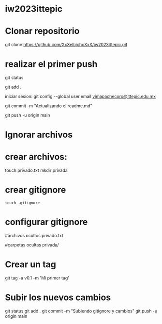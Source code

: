 # iw2023ittepic

# Clonar repositorio
git clone https://github.com/XxXelbichoXxX/iw2023ittepic.git 

# realizar el primer push
git status

git add .

iniciar sesion: git config --global user.email vimapachecoro@ittepic.edu.mx

git commit -m "Actualizando el readme.md"

git push -u origin main

# Ignorar archivos

# crear archivos:
   touch privado.txt
    mkdir privada   

# crear gitignore
    touch .gitignore

# configurar gitignore
#archivos ocultos
privado.txt

#carpetas ocultas
privada/


# Crear un tag
git tag -a v0.1 -m 'Mi primer tag'


# Subir los nuevos cambios

git status
git add .
git commit -m "Subiendo gitignore y cambios"
git push -u origin main